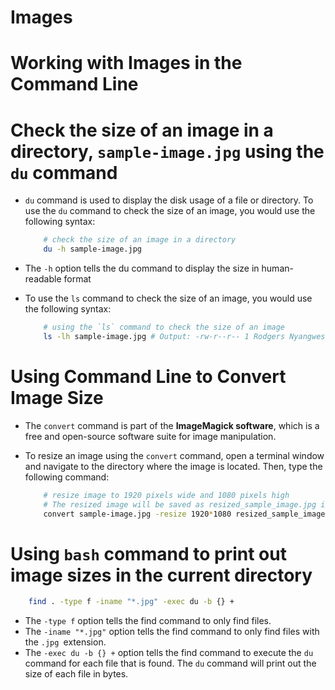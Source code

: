 # Images

# Working with Images in the Command Line

# Check the size of an image in a directory, `sample-image.jpg` using the `du` command
* `du` command is used to display the disk usage of a file or directory. To use the `du` command to check the size of an image, you would use the following syntax:
  
    ```sh
        # check the size of an image in a directory
        du -h sample-image.jpg
    ```
* The `-h` option tells the du command to display the size in human-readable format
* To use the `ls` command to check the size of an image, you would use the following syntax:

    ```sh
        # using the `ls` command to check the size of an image
        ls -lh sample-image.jpg # Output: -rw-r--r-- 1 Rodgers Nyangweso 197121 200K May 28 17:18 tech-img-1.png
    ```

# Using Command Line to Convert Image Size
* The `convert` command is part of the __ImageMagick software__, which is a free and open-source software suite for image manipulation.
* To resize an image using the `convert` command, open a terminal window and navigate to the directory where the image is located. Then, type the following command:

    ```sh
        # resize image to 1920 pixels wide and 1080 pixels high
        # The resized image will be saved as resized_sample_image.jpg in the same directory as the original image.
        convert sample-image.jpg -resize 1920*1080 resized_sample_image.jpg
    ```

# Using `bash` command to print out image sizes in the current directory
```sh
    find . -type f -iname "*.jpg" -exec du -b {} +
```

* The `-type f` option tells the find command to only find files. 
* The `-iname "*.jpg"` option tells the find command to only find files with the `.jpg `extension. 
* The `-exec du -b {} +` option tells the find command to execute the `du` command for each file that is found. The `du` command will print out the size of each file in bytes.